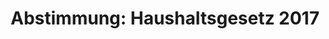 ---
abstimmung:
  abstimmung: 1
  bundestagssitzung: 204
  legislaturperiode: 18
categories:
- Finanzen
data:
- title: Abstimmungsergebnis 20161125_1-data.pdf
  url: /res/abstimmungsliste/20161125_1-data.pdf
- title: Abstimmungsergebnis 20161125_1_xls-data.csv
  url: /res/abstimmungsliste/analyses/20161125_1_xls-data.csv
documents:
- local: /res/abstimmungsdaten/018-204-01/1809200.pdf
  title: Drucksache 18/09200.pdf
  url: http://dip21.bundestag.de/dip21/btd/18/092/1809200.pdf
- local: /res/abstimmungsdaten/018-204-01/1809202.pdf
  title: Drucksache 18/09202.pdf
  url: http://dip21.bundestag.de/dip21/btd/18/092/1809202.pdf
- local: /res/abstimmungsdaten/018-204-01/1809802.pdf
  title: Drucksache 18/09802.pdf
  url: http://dip21.bundestag.de/dip21/btd/18/098/1809802.pdf
- local: /res/abstimmungsdaten/018-204-01/1809805.pdf
  title: Drucksache 18/09805.pdf
  url: http://dip21.bundestag.de/dip21/btd/18/098/1809805.pdf
- local: /res/abstimmungsdaten/018-204-01/1809806.pdf
  title: Drucksache 18/09806.pdf
  url: http://dip21.bundestag.de/dip21/btd/18/098/1809806.pdf
- local: /res/abstimmungsdaten/018-204-01/1809807.pdf
  title: Drucksache 18/09807.pdf
  url: http://dip21.bundestag.de/dip21/btd/18/098/1809807.pdf
- local: /res/abstimmungsdaten/018-204-01/1809808.pdf
  title: Drucksache 18/09808.pdf
  url: http://dip21.bundestag.de/dip21/btd/18/098/1809808.pdf
- local: /res/abstimmungsdaten/018-204-01/1809809.pdf
  title: Drucksache 18/09809.pdf
  url: http://dip21.bundestag.de/dip21/btd/18/098/1809809.pdf
- local: /res/abstimmungsdaten/018-204-01/1809810.pdf
  title: Drucksache 18/09810.pdf
  url: http://dip21.bundestag.de/dip21/btd/18/098/1809810.pdf
- local: /res/abstimmungsdaten/018-204-01/1809811.pdf
  title: Drucksache 18/09811.pdf
  url: http://dip21.bundestag.de/dip21/btd/18/098/1809811.pdf
- local: /res/abstimmungsdaten/018-204-01/1809812.pdf
  title: Drucksache 18/09812.pdf
  url: http://dip21.bundestag.de/dip21/btd/18/098/1809812.pdf
- local: /res/abstimmungsdaten/018-204-01/1809813.pdf
  title: Drucksache 18/09813.pdf
  url: http://dip21.bundestag.de/dip21/btd/18/098/1809813.pdf
- local: /res/abstimmungsdaten/018-204-01/1809814.pdf
  title: Drucksache 18/09814.pdf
  url: http://dip21.bundestag.de/dip21/btd/18/098/1809814.pdf
- local: /res/abstimmungsdaten/018-204-01/1809815.pdf
  title: Drucksache 18/09815.pdf
  url: http://dip21.bundestag.de/dip21/btd/18/098/1809815.pdf
- local: /res/abstimmungsdaten/018-204-01/1809816.pdf
  title: Drucksache 18/09816.pdf
  url: http://dip21.bundestag.de/dip21/btd/18/098/1809816.pdf
- local: /res/abstimmungsdaten/018-204-01/1809821.pdf
  title: Drucksache 18/09821.pdf
  url: http://dip21.bundestag.de/dip21/btd/18/098/1809821.pdf
- local: /res/abstimmungsdaten/018-204-01/1809822.pdf
  title: Drucksache 18/09822.pdf
  url: http://dip21.bundestag.de/dip21/btd/18/098/1809822.pdf
- local: /res/abstimmungsdaten/018-204-01/1809823.pdf
  title: Drucksache 18/09823.pdf
  url: http://dip21.bundestag.de/dip21/btd/18/098/1809823.pdf
- local: /res/abstimmungsdaten/018-204-01/1809824.pdf
  title: Drucksache 18/09824.pdf
  url: http://dip21.bundestag.de/dip21/btd/18/098/1809824.pdf
- local: /res/abstimmungsdaten/018-204-01/1809825.pdf
  title: Drucksache 18/09825.pdf
  url: http://dip21.bundestag.de/dip21/btd/18/098/1809825.pdf
- local: /res/abstimmungsdaten/018-204-01/1809826.pdf
  title: Drucksache 18/09826.pdf
  url: http://dip21.bundestag.de/dip21/btd/18/098/1809826.pdf
ergebnis:
  cdu/csu:
    enthaltung: 0
    gesamt: 310
    ja: 282
    nein: 0
    nichtabgegeben: 28
    ungueltig: 0
  die.linke:
    enthaltung: 0
    gesamt: 64
    ja: 0
    nein: 58
    nichtabgegeben: 6
    ungueltig: 0
  file: 20161125_1_xls-data.csv
  gruenen:
    enthaltung: 0
    gesamt: 63
    ja: 0
    nein: 57
    nichtabgegeben: 6
    ungueltig: 0
  spd:
    enthaltung: 0
    gesamt: 193
    ja: 176
    nein: 0
    nichtabgegeben: 17
    ungueltig: 0
layout: abstimmung
links:
- title: https://www.bundestag.de/parlament/plenum/abstimmung/abstimmung?id=434
  url: https://www.bundestag.de/parlament/plenum/abstimmung/abstimmung?id=434
- title: http://www.abgeordnetenwatch.de/haushalt_2017-1105-826.html
  url: http://www.abgeordnetenwatch.de/haushalt_2017-1105-826.html
preview: "Deutscher Bundestag\n\n204. Sitzung des Deutschen Bundestages\nam Freitag,\
  \ 25.November 2016\n\nEndg\xFCltiges Ergebnis der Namentlichen Abstimmung Nr. 1\n\
  \nGesetzentwurf der Bundesregierung\nEntwurf eines Gesetzes \xFCber die Feststellung\
  \ des Bundeshaushaltsplans f\xFCr das\nHaushaltsjahr 2017 (Haushaltsgesetz 2017)\n\
  - Drucksache 18/9200, 18/9202, 18/9802, 18/9805, 18/9806, 18/9807, 18/9808, 18/9809,\n\
  18/9810, 18/9811, 18/9812, 18/9813, 18/9814, 18/9815, 18/9816, 18/9821, 18/9822,\n\
  18/9823, 18/9824, 18/9825, 18/9826 -\n\nAbgegebene Stimmen insgesamt:\n\n573\n\n\
  Nicht abgegebene Stimmen:\nJa-Stimmen:\n\n57\n458\n\nNein-Stimmen:\n\n115\n\nEnthaltungen:\n\
  \n0\n\nUng\xFCltige:\n\n0\n\nBerlin, den 25.11.2016\n\nBeginn: 12:51\nEnde: 12:55\n"
tags:
- Haushalt
- Bundesregierung
- Entwicklung
title: 'Abstimmung: Haushaltsgesetz 2017'
---